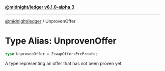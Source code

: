 [**@midnight/ledger v6.1.0-alpha.3**](../README.md)

---

[@midnight/ledger](../globals.md) / UnprovenOffer

# Type Alias: UnprovenOffer

```ts
type UnprovenOffer = ZswapOffer<PreProof>;
```

A type representing an offer that has not been proven yet.
